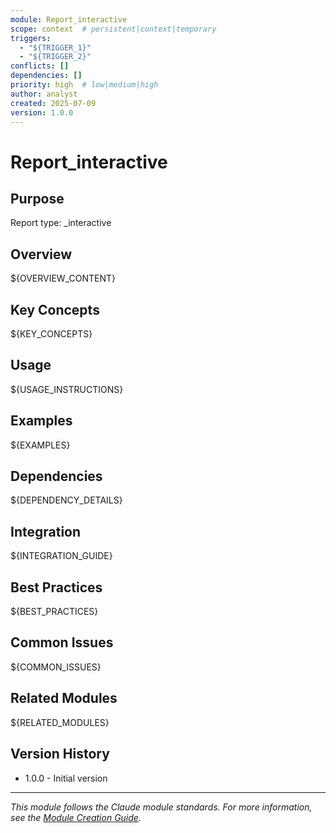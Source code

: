 ```yaml
---
module: Report_interactive
scope: context  # persistent|context|temporary
triggers: 
  - "${TRIGGER_1}"
  - "${TRIGGER_2}"
conflicts: []
dependencies: []
priority: high  # low|medium|high
author: analyst
created: 2025-07-09
version: 1.0.0
---
```


# Report_interactive

## Purpose
Report type: _interactive

## Overview
${OVERVIEW_CONTENT}

## Key Concepts
${KEY_CONCEPTS}

## Usage
${USAGE_INSTRUCTIONS}

## Examples
${EXAMPLES}

## Dependencies
${DEPENDENCY_DETAILS}

## Integration
${INTEGRATION_GUIDE}

## Best Practices
${BEST_PRACTICES}

## Common Issues
${COMMON_ISSUES}

## Related Modules
${RELATED_MODULES}

## Version History
- 1.0.0 - Initial version

---

*This module follows the Claude module standards. For more information, see the [Module Creation Guide](../../core/meta/module-creation-guide.md).*
